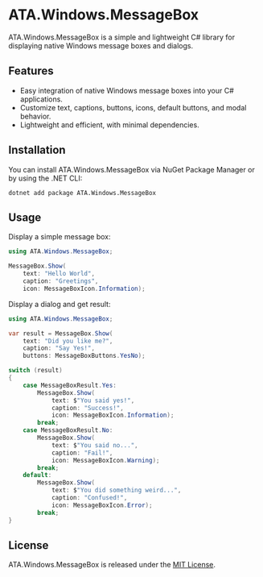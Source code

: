 # ATA.Windows.MessageBox
ATA.Windows.MessageBox is a simple and lightweight C# library for displaying native Windows message boxes and dialogs.

## Features
- Easy integration of native Windows message boxes into your C# applications.
- Customize text, captions, buttons, icons, default buttons, and modal behavior.
- Lightweight and efficient, with minimal dependencies.

## Installation
You can install ATA.Windows.MessageBox via NuGet Package Manager or by using the .NET CLI:
```
dotnet add package ATA.Windows.MessageBox
```

## Usage
Display a simple message box:
```csharp
using ATA.Windows.MessageBox;

MessageBox.Show(
	text: "Hello World", 
	caption: "Greetings", 
	icon: MessageBoxIcon.Information);
```

Display a dialog and get result:
```csharp
using ATA.Windows.MessageBox;

var result = MessageBox.Show(
    text: "Did you like me?",
    caption: "Say Yes!",
    buttons: MessageBoxButtons.YesNo);

switch (result)
{
    case MessageBoxResult.Yes:
        MessageBox.Show(
            text: $"You said yes!",
            caption: "Success!",
            icon: MessageBoxIcon.Information);
        break;
    case MessageBoxResult.No:
        MessageBox.Show(
            text: $"You said no...",
            caption: "Fail!",
            icon: MessageBoxIcon.Warning);
        break;
    default:
        MessageBox.Show(
            text: $"You did something weird...",
            caption: "Confused!",
            icon: MessageBoxIcon.Error);
        break;
}
```


## License
ATA.Windows.MessageBox is released under the [MIT License](https://www.nuget.org/packages/ATA.Windows.MessageBox/1.0.1/License).
